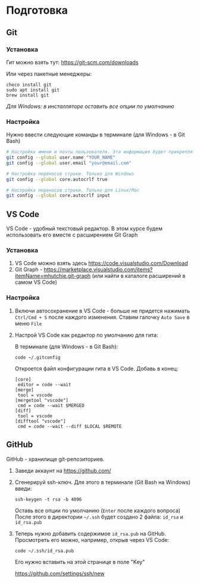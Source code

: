 # Подготовка

## Git

### Установка

Гит можно взять тут: https://git-scm.com/downloads

Или через пакетные менеджеры: 
```
choco install git
sudo apt install git
brew install git
```
*Для Windows: в инсталляторе оставить все опции по умолчанию*

### Настройка

Нужно ввести следующие команды в терминале (для Windows - в Git Bash)

```bash
# Настройка имени и почты пользователя. Эта информация будет прикрепляться к каждому коммиту
git config --global user.name "YOUR_NAME"
git config --global user.email "your@email.com"

# Настройка переносов строки. Только для Windows
git config --global core.autocrlf true

# Настройка переносов строки. Только для Linux/Mac
git config --global core.autocrlf input
```



## VS Code 

VS Code - удобный текстовый редактор. В этом курсе будем использовать его вместе с расширением Git Graph

### Установка

1. VS Code можно взять здесь <https://code.visualstudio.com/Download> 
2. Git Graph - <https://marketplace.visualstudio.com/items?itemName=mhutchie.git-graph> (или найти в каталоге расширений в самом VS Code)

### Настройка

1. Включи автосохранение в VS Code - больше не придется нажимать `Ctrl/Cmd + S` после каждого изменения. Ставим галочку `Auto Save` в меню  `File`

2. Настрой VS Code как редактор по умолчанию для гита:

   В терминале (для Windows - в Git Bash):

   `code ~/.gitconfig`

   Откроется файл конфигурации гита в VS Code. Добавь в конец:

   ```
   [core]
   	editor = code --wait
   [merge]
   	tool = vscode
   [mergetool "vscode"]
   	cmd = code --wait $MERGED
   [diff]
   	tool = vscode
   [difftool "vscode"]
   	cmd = code --wait --diff $LOCAL $REMOTE
   ```

   

## GitHub

GitHub - хранилище git-репозиториев.

1. Заведи аккаунт на <https://github.com/> 

2. Сгенерируй ssh-ключ. Для этого в терминале (Git Bash на Windows) введи:

   `ssh-keygen -t rsa -b 4096`

   Оставь все опции по умолчанию (`Enter` после каждого вопроса)
   После этого в директории `~/.ssh` будет создано 2 файла: `id_rsa` и `id_rsa.pub`

3. Теперь нужно добавить содержимое `id_rsa.pub` на GitHub. Просмотреть его можно, например, открыв через VS Code: 

   `code ~/.ssh/id_rsa.pub`

   Его нужно вставить на этой странице в поле "Key"

   <https://github.com/settings/ssh/new> 

